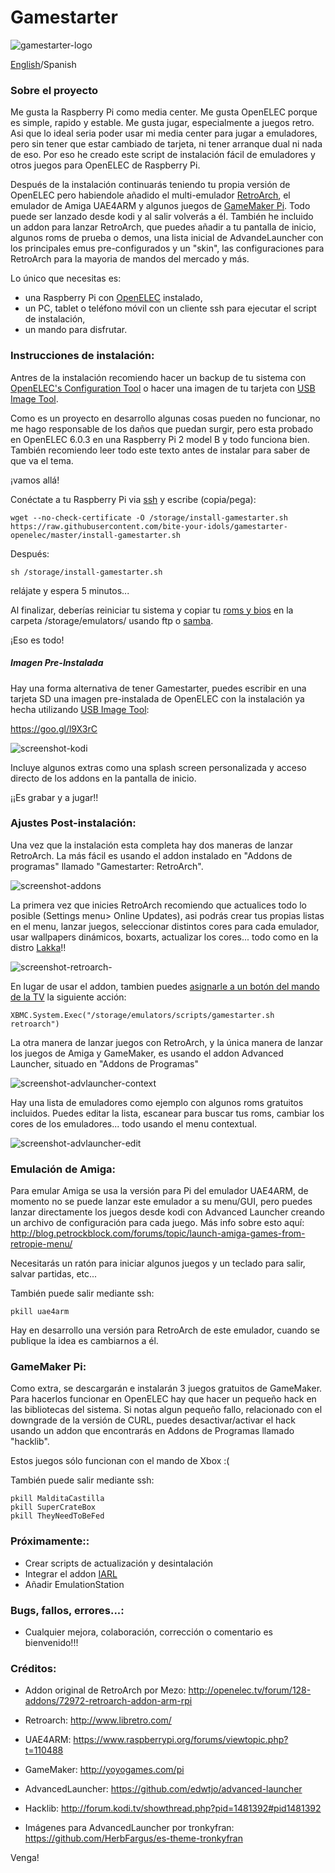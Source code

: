 # Gamestarter

![gamestarter-logo](https://raw.githubusercontent.com/bite-your-idols/gamestarter-openelec/master/assets/gamestarter-logo.jpg)

[English](https://github.com/bite-your-idols/gamestarter-openelec/)/Spanish


### Sobre el proyecto
Me gusta la Raspberry Pi como media center. Me gusta OpenELEC porque es simple, rapido y estable. Me gusta jugar, especialmente a juegos retro. Asi que lo ideal seria poder usar mi media center para jugar a emuladores, pero sin tener que estar cambiado de tarjeta, ni tener arranque dual ni nada de eso. Por eso he creado este script de instalación fácil de emuladores y otros juegos para OpenELEC de Raspberry Pi.

Después de la instalación continuarás teniendo tu propia versión de OpenELEC pero habiendole añadido el multi-emulador [RetroArch](http://www.libretro.com/index.php/getting-started-with-retroarch/), el emulador de Amiga UAE4ARM y algunos juegos de [GameMaker Pi](http://yoyogames.com/pi). Todo puede ser lanzado desde kodi y al salir volverás a él. También he incluido un addon para lanzar RetroArch, que puedes añadir a tu pantalla de inicio, algunos roms de prueba o demos, una lista inicial de AdvandeLauncher con los principales emus pre-configurados y un "skin", las configuraciones para RetroArch para la mayoria de mandos del mercado y más.


Lo único que necesitas es:
- una Raspberry Pi con [OpenELEC](http://openelec.tv/get-openelec) instalado, 
- un PC, tablet o teléfono móvil con un cliente ssh para ejecutar el script de instalación, 
- un mando para disfrutar.



### Instrucciones de instalación:
Antres de la instalación recomiendo hacer un backup de tu sistema con [OpenELEC's Configuration Tool](http://wiki.openelec.tv/index.php/OpenELEC_Configuration_Addon) o hacer una imagen de tu tarjeta con [USB Image Tool](http://www.alexpage.de/usb-image-tool/).

Como es un proyecto en desarrollo algunas cosas pueden no funcionar, no me hago responsable de los daños que puedan surgir, pero esta probado en OpenELEC 6.0.3 en una Raspberry Pi 2 model B y todo funciona bien. También recomiendo leer todo este texto antes de instalar para saber de que va el tema.

¡vamos allá!


Conéctate a tu Raspberry Pi via [ssh](http://wiki.openelec.tv/index.php/OpenELEC_FAQ#How_do_i_use_SSH.3F) y escribe (copia/pega):

```
wget --no-check-certificate -O /storage/install-gamestarter.sh https://raw.githubusercontent.com/bite-your-idols/gamestarter-openelec/master/install-gamestarter.sh
```

Después:
```
sh /storage/install-gamestarter.sh
```

relájate y espera 5 minutos...


Al finalizar, deberías reiniciar tu sistema y copiar tu [roms y bios](https://github.com/libretro/Lakka/wiki/ROMs-and-BIOSes) en la carpeta /storage/emulators/ usando ftp o [samba](http://wiki.openelec.tv/index.php/Accessing_Samba_Shares).

¡Eso es todo!


##### Imagen Pre-Instalada
Hay una forma alternativa de tener Gamestarter, puedes escribir en una tarjeta SD una imagen pre-instalada de OpenELEC con la instalación ya hecha utilizando [USB Image Tool](http://www.alexpage.de/usb-image-tool/):

https://goo.gl/l9X3rC

![screenshot-kodi](https://github.com/bite-your-idols/gamestarter-openelec/raw/master/assets/screenshot-kodi.png)

Incluye algunos extras como una splash screen personalizada y acceso directo de los addons en la pantalla de inicio.

¡¡Es grabar y a jugar!!




### Ajustes Post-instalación:
Una vez que la instalación esta completa hay dos maneras de lanzar RetroArch. La más fácil es usando el addon instalado en "Addons de programas" llamado "Gamestarter: RetroArch".

![screenshot-addons](https://github.com/bite-your-idols/gamestarter-openelec/raw/master/assets/screenshot-addons.png)

La primera vez que inicies RetroArch recomiendo que actualices todo lo posible (Settings menu> Online Updates), asi podrás crear tus propias listas en el menu, lanzar juegos, seleccionar distintos cores para cada emulador, usar wallpapers dinámicos, boxarts, actualizar los cores... todo como en la distro [Lakka](http://www.lakka.tv/)!!

![screenshot-retroarch-](https://github.com/bite-your-idols/gamestarter-openelec/raw/master/assets/screenshot-retroarch.gif)

En lugar de usar el addon, tambien puedes [asignarle a un botón del mando de la TV](http://kodi.wiki/view/HOW-TO:Modify_keymaps) la siguiente acción:
```
XBMC.System.Exec("/storage/emulators/scripts/gamestarter.sh retroarch")
```

La otra manera de lanzar juegos con RetroArch, y la única manera de lanzar los juegos de Amiga y GameMaker, es usando el addon Advanced Launcher, situado en "Addons de Programas"


![screenshot-advlauncher-context](https://github.com/bite-your-idols/gamestarter-openelec/raw/master/assets/screenshot-advlauncher-context.png)

Hay una lista de emuladores como ejemplo con algunos roms gratuitos incluidos. Puedes editar la lista, escanear para buscar tus roms, cambiar los cores de los emuladores... todo usando el menu contextual.


![screenshot-advlauncher-edit](https://github.com/bite-your-idols/gamestarter-openelec/raw/master/assets/screenshot-advlauncher-edit.png)


### Emulación de Amiga:

Para emular Amiga se usa la versión para Pi del emulador UAE4ARM, de momento no se puede lanzar este emulador a su menu/GUI, pero puedes lanzar directamente los juegos desde kodi con Advanced Launcher creando un archivo de configuración para cada juego. Más info sobre esto aquí: http://blog.petrockblock.com/forums/topic/launch-amiga-games-from-retropie-menu/

Necesitarás un ratón para iniciar algunos juegos y un teclado para salir, salvar partidas, etc...

También puede salir mediante ssh:
```
pkill uae4arm
```
Hay en desarrollo una versión para RetroArch de este emulador, cuando se publique la idea es cambiarnos a él.

### GameMaker Pi:

Como extra, se descargarán e instalarán 3 juegos gratuitos de GameMaker. Para hacerlos funcionar en OpenELEC hay que hacer un pequeño hack en las bibliotecas del sistema. Si notas algun pequeño fallo, relacionado con el downgrade de la versión de CURL, puedes desactivar/activar el hack usando un addon que encontrarás en Addons de Programas llamado "hacklib".

Estos juegos sólo funcionan con el mando de Xbox :(

También puede salir mediante ssh:
```
pkill MalditaCastilla
pkill SuperCrateBox
pkill TheyNeedToBeFed
```



### Próximamente::
- Crear scripts de actualización y desintalación
- Integrar el addon  [IARL](https://github.com/zach-morris/plugin.program.iarl)
- Añadir EmulationStation



### Bugs, fallos, errores...:

- Cualquier mejora, colaboración, corrección o comentario es bienvenido!!!





### Créditos:

- Addon original de RetroArch por Mezo:
 http://openelec.tv/forum/128-addons/72972-retroarch-addon-arm-rpi

- Retroarch:
http://www.libretro.com/

- UAE4ARM:
https://www.raspberrypi.org/forums/viewtopic.php?t=110488

- GameMaker:
http://yoyogames.com/pi

- AdvancedLauncher:
https://github.com/edwtjo/advanced-launcher

- Hacklib:
http://forum.kodi.tv/showthread.php?pid=1481392#pid1481392

- Imágenes para AdvancedLauncher por tronkyfran:
https://github.com/HerbFargus/es-theme-tronkyfran


Venga!
